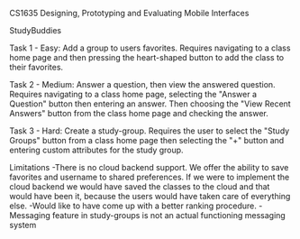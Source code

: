 CS1635 Designing, Prototyping and Evaluating Mobile Interfaces

StudyBuddies

Task 1 - Easy: Add a group to users favorites. Requires navigating to a class home page and then pressing the heart-shaped button to add the class to their favorites.

Task 2 - Medium: Answer a question, then view the answered question. Requires navigating to a class home page, selecting the "Answer a Question" button then entering an answer. Then choosing the "View Recent Answers" button from the class home page and checking the answer.

Task 3 - Hard: Create a study-group. Requires the user to select the "Study Groups" button from a class home page then selecting the "+" button and entering custom attributes for the study group.

Limitations
-There is no cloud backend support. We offer the ability to save favorites and username to shared preferences. If we were to implement the cloud backend we would have saved the classes to the cloud and that would have been it, because the users would have taken care of everything else. 
-Would like to have come up with a better ranking procedure. 
-Messaging feature in study-groups is not an actual functioning messaging system
